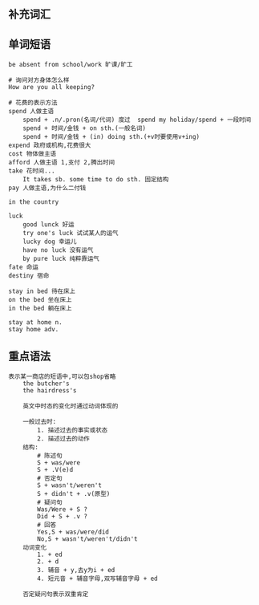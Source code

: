 
## 补充词汇





## 单词短语

	be absent from school/work 旷课/旷工

	# 询问对方身体怎么样
	How are you all keeping?

	# 花费的表示方法
	spend 人做主语
		spend + .n/.pron(名词/代词) 度过	spend my holiday/spend + 一段时间
		spend + 时间/金钱 + on sth.(一般名词)
		spend + 时间/金钱 + (in) doing sth.(+v时要使用v+ing)
	expend 政府或机构,花费很大
	cost 物体做主语
	afford 人做主语 1,支付 2,腾出时间
	take 花时间...
		It takes sb. some time to do sth. 固定结构
	pay 人做主语,为什么二付钱

	in the country

	luck
		good lunck 好运
		try one's luck 试试某人的运气
		lucky dog 幸运儿
		have no luck 没有运气
		by pure luck 纯粹靠运气
	fate 命运
	destiny 宿命

	stay in bed 待在床上
	on the bed 坐在床上
	in the bed 躺在床上

	stay at home n.
	stay home adv.



## 重点语法


	表示某一商店的短语中,可以包shop省略
		the butcher's
		the hairdress's

		英文中时态的变化时通过动词体现的

		一般过去时:
			1. 描述过去的事实或状态
			2. 描述过去的动作
		结构:
			# 陈述句
			S + was/were
			S + .V(e)d
			# 否定句
			S + wasn't/weren't
			S + didn't + .v(原型)
			# 疑问句
			Was/Were + S ?
			Did + S + .v ?
			# 回答
			Yes,S + was/were/did
			No,S + wasn't/weren't/didn't
		动词变化
			1. + ed
			2. + d
			3. 辅音 + y,去y为i + ed
			4. 短元音 + 辅音字母,双写辅音字母 + ed

		否定疑问句表示双重肯定
